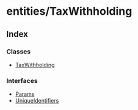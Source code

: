 # entities/TaxWithholding

## Index

### Classes

* [TaxWithholding]()

### Interfaces

* [Params]()
* [UniqueIdentifiers]()

